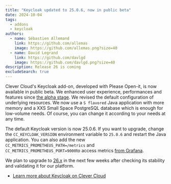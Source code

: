 ```yaml
---
title: "Keycloak updated to 25.0.6, now in public beta"
date: 2024-10-04
tags:
  - addons
  - keycloak
authors:
  - name: Sébastien Allemand
    link: https://github.com/allemas
    image: https://github.com/allemas.png?size=40
  - name: David Legrand
    link: https://github.com/davlgd
    image: https://github.com/davlgd.png?size=40
description: Release 26 is coming
excludeSearch: true
---
```


Clever Cloud's Keycloak add-on, developed with Please Open-it, is now available in public beta. We enhanced user experience, performances and features since [the alpha stage](/changelog/2024-07-17-keycloak-public-release/). We revised the default configuration of underlying resources. We now use a `S flavored` Java application with more memory and a XXS Small Space PostgreSQL database which is enough for low-volume needs. Of course, you can change it according to your needs at any time.

The default Keycloak version is now 25.0.6. If you want to upgrade, change the `CC_KEYCLOAK_VERSION` environment variable to `25.0.6` and restart the Java application. You can also add the new `CC_METRICS_PROMETHEUS_PATH=/metrics` and `CC_METRICS_PROMETHEUS_PORT=9000`to access metrics [from Grafana](/doc/metrics/#publish-your-own-metrics).

We plan to upgrade to [26.x](https://github.com/keycloak/keycloak/releases/tag/26.0.0) in the next few weeks after checking its stability and validating it for our platform.

- [Learn more about Keycloak on Clever Cloud](/doc/addons/keycloak/)
